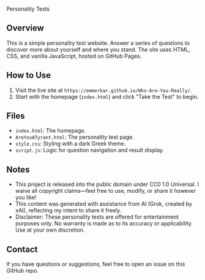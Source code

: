 Personality Tests

## Overview
This is a simple personality test website. Answer a series of questions to discover more about yourself and where you stand. The site uses HTML, CSS, and vanilla JavaScript, hosted on GitHub Pages.

## How to Use
1. Visit the live site at `https://emmerkar.github.io/Who-Are-You-Really/`.
2. Start with the homepage (`index.html`) and click "Take the Test" to begin.

## Files
- `index.html`: The homepage.
- `AreYouATyrant.html`: The personality test page.
- `style.css`: Styling with a dark Greek theme.
- `script.js`: Logic for question navigation and result display.

## Notes
- This project is released into the public domain under CC0 1.0 Universal. I waive all copyright claims—feel free to use, modify, or share it however you like!
- This content was generated with assistance from AI (Grok, created by xAI), reflecting my intent to share it freely.
- Disclaimer: These personality tests are offered for entertainment purposes only. No warranty is made as to its accuracy or applicability. Use at your own discretion.

## Contact
If you have questions or suggestions, feel free to open an issue on this GitHub repo.
